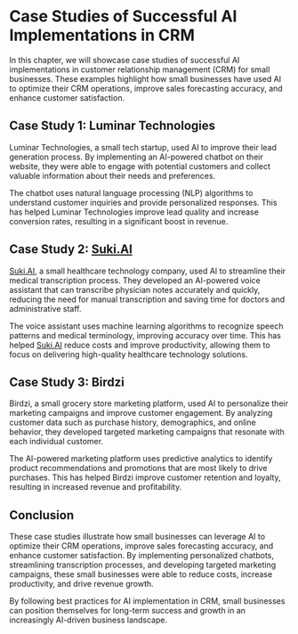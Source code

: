 Case Studies of Successful AI Implementations in CRM
==============================================================================================================

In this chapter, we will showcase case studies of successful AI implementations in customer relationship management (CRM) for small businesses. These examples highlight how small businesses have used AI to optimize their CRM operations, improve sales forecasting accuracy, and enhance customer satisfaction.

Case Study 1: Luminar Technologies
----------------------------------

Luminar Technologies, a small tech startup, used AI to improve their lead generation process. By implementing an AI-powered chatbot on their website, they were able to engage with potential customers and collect valuable information about their needs and preferences.

The chatbot uses natural language processing (NLP) algorithms to understand customer inquiries and provide personalized responses. This has helped Luminar Technologies improve lead quality and increase conversion rates, resulting in a significant boost in revenue.

Case Study 2: [Suki.AI](http://Suki.AI)
---------------------------------------

[Suki.AI](http://Suki.AI), a small healthcare technology company, used AI to streamline their medical transcription process. They developed an AI-powered voice assistant that can transcribe physician notes accurately and quickly, reducing the need for manual transcription and saving time for doctors and administrative staff.

The voice assistant uses machine learning algorithms to recognize speech patterns and medical terminology, improving accuracy over time. This has helped [Suki.AI](http://Suki.AI) reduce costs and improve productivity, allowing them to focus on delivering high-quality healthcare technology solutions.

Case Study 3: Birdzi
--------------------

Birdzi, a small grocery store marketing platform, used AI to personalize their marketing campaigns and improve customer engagement. By analyzing customer data such as purchase history, demographics, and online behavior, they developed targeted marketing campaigns that resonate with each individual customer.

The AI-powered marketing platform uses predictive analytics to identify product recommendations and promotions that are most likely to drive purchases. This has helped Birdzi improve customer retention and loyalty, resulting in increased revenue and profitability.

Conclusion
----------

These case studies illustrate how small businesses can leverage AI to optimize their CRM operations, improve sales forecasting accuracy, and enhance customer satisfaction. By implementing personalized chatbots, streamlining transcription processes, and developing targeted marketing campaigns, these small businesses were able to reduce costs, increase productivity, and drive revenue growth.

By following best practices for AI implementation in CRM, small businesses can position themselves for long-term success and growth in an increasingly AI-driven business landscape.
